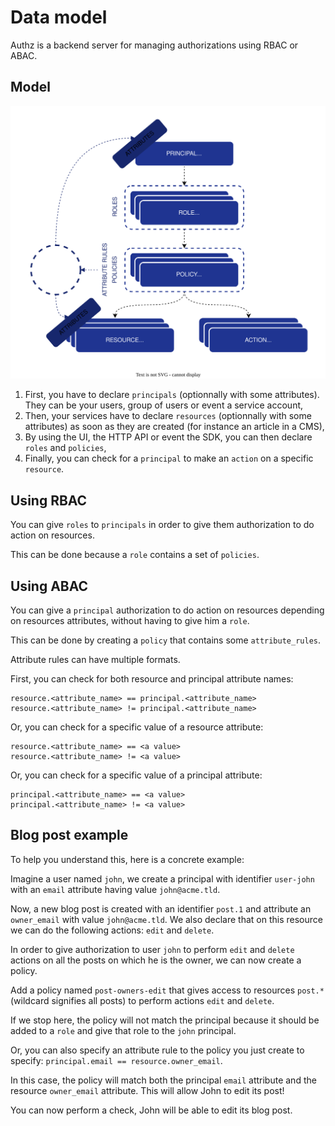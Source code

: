 # Data model

Authz is a backend server for managing authorizations using RBAC or ABAC.

## Model

![Model Diagram](./model.svg)

1. First, you have to declare `principals` (optionnally with some attributes). They can be your users, group of users or event a service account,
2. Then, your services have to declare `resources` (optionnally with some attributes) as soon as they are created (for instance an article in a CMS),
3. By using the UI, the HTTP API or event the SDK, you can then declare `roles` and `policies`,
4. Finally, you can check for a `principal` to make an `action` on a specific `resource`.

## Using RBAC

You can give `roles` to `principals` in order to give them authorization to do action on resources.

This can be done because a `role` contains a set of `policies`.

## Using ABAC

You can give a `principal` authorization to do action on resources depending on resources attributes, without having to give him a `role`.

This can be done by creating a `policy` that contains some `attribute_rules`.

Attribute rules can have multiple formats.

First, you can check for both resource and principal attribute names:

```
resource.<attribute_name> == principal.<attribute_name>
resource.<attribute_name> != principal.<attribute_name>
```

Or, you can check for a specific value of a resource attribute:

```
resource.<attribute_name> == <a value>
resource.<attribute_name> != <a value>
```

Or, you can check for a specific value of a principal attribute:

```
principal.<attribute_name> == <a value>
principal.<attribute_name> != <a value>
```

## Blog post example

To help you understand this, here is a concrete example:

Imagine a user named `john`, we create a principal with identifier `user-john` with an `email` attribute having value `john@acme.tld`.

Now, a new blog post is created with an identifier `post.1` and attribute an `owner_email` with value `john@acme.tld`. We also declare that on this resource we can do the following actions: `edit` and `delete`.

In order to give authorization to user `john` to perform `edit` and `delete` actions on all the posts on which he is the owner, we can now create a policy.

Add a policy named `post-owners-edit` that gives access to resources `post.*` (wildcard signifies all posts) to perform actions `edit` and `delete`.

If we stop here, the policy will not match the principal because it should be added to a `role` and give that role to the `john` principal.

Or, you can also specify an attribute rule to the policy you just create to specify: `principal.email == resource.owner_email`.

In this case, the policy will match both the principal `email` attribute and the resource `owner_email` attribute. This will allow John to edit its post!

You can now perform a check, John will be able to edit its blog post.